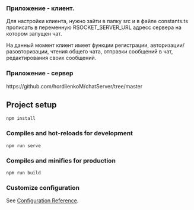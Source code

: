 <h3> Приложение - клиент. </h3>

Для настройки клиента, нужно зайти в папку src и в файле constants.ts прописать в 
переменную RSOCKET_SERVER_URL адресс сервера на котором запущен чат. 

На данный момент клиент имеет функции регистрации, авторизации/разовторизации, чтения 
общего чата, отправки сообщений в чат, редактирования своих сообщений. 

<h3> Приложение - сервер </h3>
https://github.com/hordiienkoM/chatServer/tree/master

## Project setup
```
npm install
```

### Compiles and hot-reloads for development
```
npm run serve
```

### Compiles and minifies for production
```
npm run build
```

### Customize configuration
See [Configuration Reference](https://cli.vuejs.org/config/).
